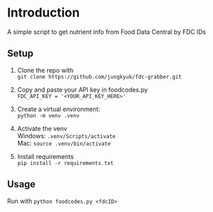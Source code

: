 # Introduction
A simple script to get nutrient info from Food Data Central by FDC IDs

## Setup
1. Clone the repo with  
`git clone https://github.com/jungkyuk/fdc-grabber.git`

2. Copy and paste your API key in foodcodes.py  
`FDC_API_KEY = '<YOUR_API_KEY_HERE>'`

3. Create a virtual environment:  
`python -m venv .venv`

4. Activate the venv  
Windows: `.venv/Scripts/activate`  
Mac: `source .venv/bin/activate`

5. Install requirements  
`pip install -r requirements.txt`

## Usage
Run with `python foodcodes.py <fdcID>`
